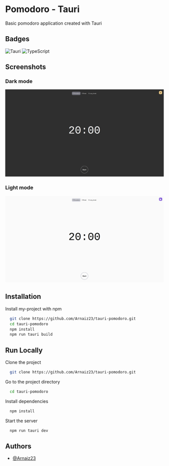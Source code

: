 # Pomodoro - Tauri

Basic pomodoro application created with Tauri


## Badges


![Tauri](https://img.shields.io/badge/tauri-000?style=for-the-badge&logo=tauri)
![TypeScript](https://img.shields.io/badge/typescript-000?style=for-the-badge&logo=typescript)


## Screenshots

### Dark mode

![Dark mode](./screenshots/dark-mode.png)

### Light mode

![Light mode mode](./screenshots/light-mode.png)


## Installation

Install my-project with npm

```bash
  git clone https://github.com/Arnaiz23/tauri-pomodoro.git
  cd tauri-pomodoro
  npm install
  npm run tauri build
```
    
## Run Locally

Clone the project

```bash
  git clone https://github.com/Arnaiz23/tauri-pomodoro.git
```

Go to the project directory

```bash
  cd tauri-pomodoro
```

Install dependencies

```bash
  npm install
```

Start the server

```bash
  npm run tauri dev
```


## Authors

- [@Arnaiz23](https://www.github.com/Arnaiz23)

